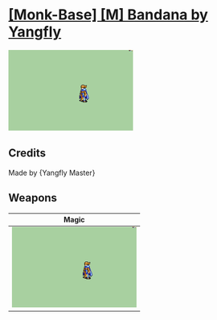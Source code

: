 # [\[Monk-Base\] \[M\] Bandana by Yangfly](./)

<img src="./6.%20Magic/Magic_000.png" alt="[Monk-Base] [M] Bandana by Yangfly standing" />

## Credits

Made by {Yangfly Master}

## Weapons


|Magic |
|  :---: |
| <img alt="Magic animation" src="./6.%20Magic/Magic.gif" /> |
